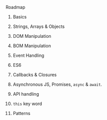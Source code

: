 Roadmap
1. Basics
2. Strings, Arrays & Objects
3. DOM Manipulation
4. BOM Manipulation

5. Event Handling
6. ES6
7. Callbacks & Closures
7. Asynchronous JS, Promises, `async` & `await`. 
8. API handling
9. `this` key word
10. Patterns